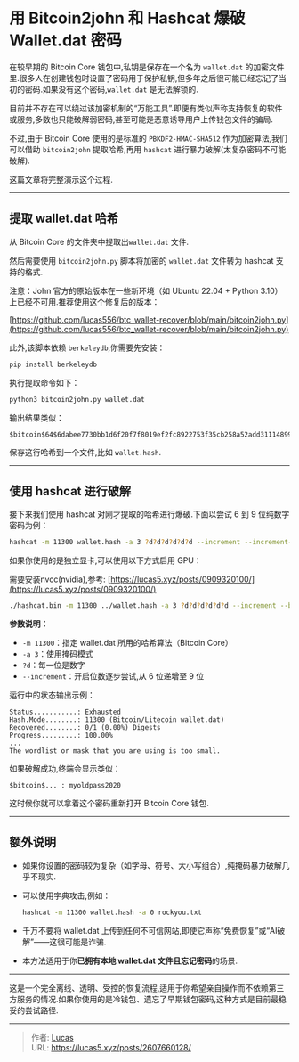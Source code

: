 # 用 Bitcoin2john 和 Hashcat 爆破 Wallet.dat 密码


在较早期的 Bitcoin Core 钱包中,私钥是保存在一个名为 `wallet.dat` 的加密文件里.很多人在创建钱包时设置了密码用于保护私钥,但多年之后很可能已经忘记了当初的密码.如果没有这个密码,`wallet.dat` 是无法解锁的.

目前并不存在可以绕过该加密机制的“万能工具”.即便有类似声称支持恢复的软件或服务,多数也只能破解弱密码,甚至可能是恶意诱导用户上传钱包文件的骗局.

不过,由于 Bitcoin Core 使用的是标准的 `PBKDF2-HMAC-SHA512` 作为加密算法,我们可以借助 `bitcoin2john` 提取哈希,再用 `hashcat` 进行暴力破解(太复杂密码不可能破解).

这篇文章将完整演示这个过程.

---

## 提取 wallet.dat 哈希

从 Bitcoin Core 的文件夹中提取出`wallet.dat` 文件.

然后需要使用 `bitcoin2john.py` 脚本将加密的 `wallet.dat` 文件转为 hashcat 支持的格式.

注意：John 官方的原始版本在一些新环境（如 Ubuntu 22.04 + Python 3.10）上已经不可用.推荐使用这个修复后的版本：

[https://github.com/lucas556/btc_wallet-recover/blob/main/bitcoin2john.py](https://github.com/lucas556/btc_wallet-recover/blob/main/bitcoin2john.py)

此外,该脚本依赖 `berkeleydb`,你需要先安装：

```bash
pip install berkeleydb
```

执行提取命令如下：

```bash
python3 bitcoin2john.py wallet.dat
```

输出结果类似：

```
$bitcoin$64$6dabee7730bb1d6f20f7f8019ef2fc8922753f35cb258a52add31114899e19fd$16$70813ad5382f7a5a$166925$2$00$2$00
```

保存这行哈希到一个文件,比如 `wallet.hash`.

---

## 使用 hashcat 进行破解

接下来我们使用 hashcat 对刚才提取的哈希进行爆破.下面以尝试 6 到 9 位纯数字密码为例：

```bash
hashcat -m 11300 wallet.hash -a 3 ?d?d?d?d?d?d --increment --increment-min=6 --increment-max=9
```

如果你使用的是独立显卡,可以使用以下方式启用 GPU：

需要安装nvcc(nvidia),参考: [https://lucas5.xyz/posts/0909320100/](https://lucas5.xyz/posts/0909320100/)

```bash
./hashcat.bin -m 11300 ../wallet.hash -a 3 ?d?d?d?d?d?d --increment --backend-ignore-opencl --force
```

**参数说明：**

- `-m 11300`：指定 wallet.dat 所用的哈希算法（Bitcoin Core）
- `-a 3`：使用掩码模式
- `?d`：每一位是数字
- `--increment`：开启位数逐步尝试,从 6 位递增至 9 位

运行中的状态输出示例：

```
Status...........: Exhausted
Hash.Mode........: 11300 (Bitcoin/Litecoin wallet.dat)
Recovered........: 0/1 (0.00%) Digests
Progress.........: 100.00%
...
The wordlist or mask that you are using is too small.
```

如果破解成功,终端会显示类似：

```
$bitcoin$... : myoldpass2020
```

这时候你就可以拿着这个密码重新打开 Bitcoin Core 钱包.

---

## 额外说明

- 如果你设置的密码较为复杂（如字母、符号、大小写组合）,纯掩码暴力破解几乎不现实.
- 可以使用字典攻击,例如：

  ```bash
  hashcat -m 11300 wallet.hash -a 0 rockyou.txt
  ```

- 千万不要将 wallet.dat 上传到任何不可信网站,即使它声称“免费恢复”或“AI破解”——这很可能是诈骗.
- 本方法适用于你**已拥有本地 wallet.dat 文件且忘记密码**的场景.

---

这是一个完全离线、透明、受控的恢复流程,适用于你希望亲自操作而不依赖第三方服务的情况.如果你使用的是冷钱包、遗忘了早期钱包密码,这种方式是目前最稳妥的尝试路径.


---

> 作者: [Lucas](https://lucas5.xyz)  
> URL: https://lucas5.xyz/posts/2607660128/  

